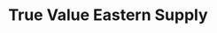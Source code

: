 ---
title: "True Value Eastern Supply"
url: /berkeley/true-value-eastern-supply/
shop: Eisenwaren
---